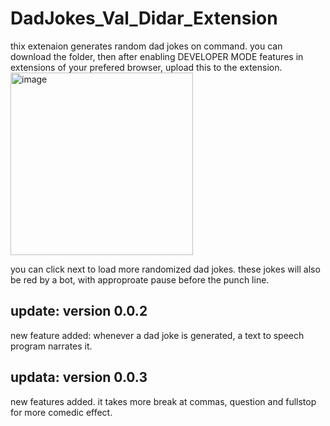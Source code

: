 # DadJokes_Val_Didar_Extension
thix extenaion generates random dad jokes on command. you can download the folder, then after enabling DEVELOPER MODE features in extensions of your prefered browser, upload this to the extension. 
<img width="292" alt="image" src="https://github.com/valdidar/DadJokes_Val_Didar_Extension/assets/95515558/49ea3915-cd52-415c-a678-9382cfb73511">


you can click next to load more randomized dad jokes. these jokes will also be red by a bot, with approproate pause before the punch line.

update: version 0.0.2
----------------
new feature added:
whenever a dad joke is generated, a text to speech program narrates it.

updata: version 0.0.3
-------------------
new features added.
it takes more break at commas, question and fullstop for more comedic effect.
